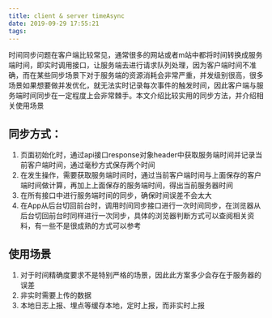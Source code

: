 ```yaml
---
title: client & server timeAsync
date: 2019-09-29 17:55:21
tags:
---
```

 时间同步问题在客户端比较常见，通常很多的网站或者m站中都将时间转换成服务端时间，即实时调用接口，让服务端去进行请求队列处理，因为客户端时间不准确，而在某些同步场景下对于服务端的资源消耗会非常严重，并发级别很高，很多场景如果想要做并发优化，就无法实时记录每次事件的触发时间，因此客户端与服务端时间同步在一定程度上会非常棘手。本文介绍比较实用的同步方法，并介绍相关使用场景
 
## 同步方式：
   1. 页面初始化时，通过api接口response对象header中获取服务端时间并记录当前客户端时间，通过毫秒方式保存两个时间
   2. 在发生操作，需要获取服务端时间时，通过当前客户端时间与上面保存的客户端时间做计算，再加上上面保存的服务端时间，得出当前服务器时间
   3. 在所有接口中进行服务端时间的同步，确保时间误差不会太大
   4. 在App从后台切回前台时，调用时间同步接口进行一次时间同步，在浏览器从后台切回前台时同样进行一次同步，具体的浏览器判断方式可以查阅相关资料，有一些不是很成熟的方式可以参考

## 使用场景
   1. 对于时间精确度要求不是特别严格的场景，因此此方案多少会存在于服务器的误差
   2. 非实时需要上传的数据
   3. 本地日志上报、埋点等缓存本地，定时上报，而非实时上报
   
